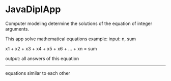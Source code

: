 # JavaDiplApp
 Computer modeling determine the solutions of the equation of integer arguments.

This app solve mathematical equations
example: 
input: n, sum

x1 + x2 + x3 + x4 + x5 + x6 + ... + xn = sum

output: all answers of this equation

--------------------------------------------

equations similar to each other

